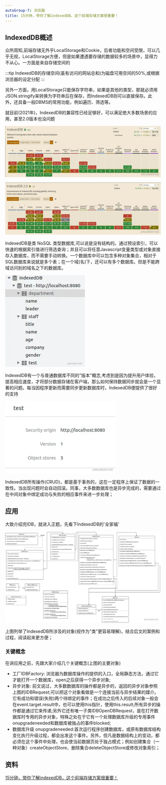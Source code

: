 ```yaml
---
autoGroup-7: 浏览器
title: 15分钟，带你了解indexedDB，这个前端存储方案很重要！
---
```

## IndexedDB概述
众所周知,前端存储无外乎LocalStorage和Cookie，后者功能和空间受限，可以几乎无视，LocalStorage方便，但是如果遭遇要存储的数据较多的场景中，显得力不从心。一方面是来自存储空间的

:::tip
IndexedDB的存储空间(虽有访问的网站总和)为磁盘可用空间的50%,或根据浏览器的设定分配
:::

另外一方面，用LocalStorage只能保存字符串，如果是其他的类型，那就必须用JSON.stringify来转换为字符串后在保存，而IndexedDB则可以直接保存。此外，还具备一般DBMS的常用功能，例如遍历、筛选等。

就目前(2021年)，IndexedDB的兼容性已经足够好，可以满足绝大多数场景的应用，甚至2.0版本也没问题

![IndexedDB兼容性](./images/18.jpg)

![IndexedDB兼容性](./images/19.jpg)

IndexedDB是类 NoSQL 类型数据库,可以说是没有结构的。通过预设索引，可以快速的根据索引值进行筛选查询；并且可以将任意Javascript变量类型或对象直接存入数据库，而不需要手动转换。一个数据库中可以包含多种对象集合，相对于SQL数据库来说就是多个表；在一个域(名)下，还可以有多个数据库。但是不能跨域访问别的域名之下的数据库。

![多个表](./images/20.jpg)

IndexedDB有一个与普通数据库不同的"版本"概念,考虑到是因为提升用户体验，提高相应速度，才将部分数据存储在客户端，那么如何保持数据同步就会是一个显著的问题。每当因程序更新而需要同步更新数据库时，IndexedDB便提供了很好的支持

![indexedDB](./images/21.jpg)

IndexedDB所有操作(CRUD)，都是基于事务的，这在一定程序上保证了数据的一致性。当出现问题时会自动回滚。同事，大多数数据库也是异步完成的，需要通过在中间对象中绑定成功与失败的相应事件来进一步处理；

## 应用
大致介绍完IDB，就进入正题，先看下IndexedDB的'全家福'

![IDB全家福](./images/22.png)

上图列举了IndexedDB所涉及的对象(视作为"类"更容易理解)，结合后文的案例和过程，阅读起来更方便；

### 关键概念
在讲应用之前，先跟大家介绍几个关键概念(上图的主要对象)

- 工厂IDBFactory: 浏览器为数据库操作的提供的入口，全局静态方法，通过它才能打开一个数据库，open之后获得一个异步对象;
- 异步对象: 前文说过，大多数数据库的操作都是异步的，返回的异步对象参照上图的IDBRequest;可以把这个对象看做是一个连接当前与异步结果的媒介。它有成功和错误(失败)两个待绑定的事件；在成功之后传入的后续对象一般会在event.target.result中，也可以使用this指针，使用this.result;所有异步的操作都是通过它来传递;另外它还有唯一子类IDBOpenDBRequest，是在打开数据库时专用的异步对象，特殊之处在于它有一个处理数据库升级的专用事件onupgradeneeded和数据库被独占的事件blocked;
- 数据库升级 onupgradeneeded:首次运行程序创建数据库，或原有数据库结构变化执行升级过程，都会出发这个事件。另外，但凡是数据结构上的变动，都必须在这个事件中处理，也会使当前数据页处于独占模式；例如创建集合（一种对象）createObjectStore、删除集合deleteObjectStore或修改对象索引；



## 资料
[15分钟，带你了解indexedDB，这个前端存储方案很重要！](https://juejin.cn/post/6995112265766666247)